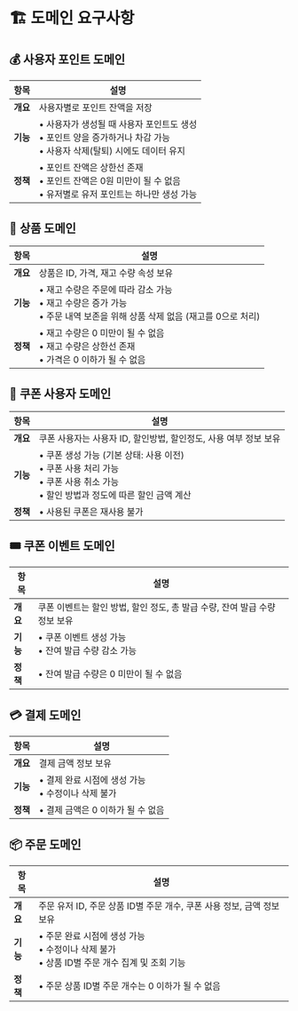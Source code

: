 # 🏗️ 도메인 요구사항

## 💰 사용자 포인트 도메인

| 항목 | 설명 |
|------|------|
| **개요** | 사용자별로 포인트 잔액을 저장 |
| **기능** | • 사용자가 생성될 때 사용자 포인트도 생성<br>• 포인트 양을 증가하거나 차감 가능<br>• 사용자 삭제(탈퇴) 시에도 데이터 유지 |
| **정책** | • 포인트 잔액은 상한선 존재<br>• 포인트 잔액은 0원 미만이 될 수 없음<br>• 유저별로 유저 포인트는 하나만 생성 가능 |

## 🛒 상품 도메인

| 항목 | 설명 |
|------|------|
| **개요** | 상품은 ID, 가격, 재고 수량 속성 보유 |
| **기능** | • 재고 수량은 주문에 따라 감소 가능<br>• 재고 수량은 증가 가능<br>• 주문 내역 보존을 위해 상품 삭제 없음 (재고를 0으로 처리) |
| **정책** | • 재고 수량은 0 미만이 될 수 없음<br>• 재고 수량은 상한선 존재<br>• 가격은 0 이하가 될 수 없음 |

## 🎫 쿠폰 사용자 도메인

| 항목 | 설명 |
|------|------|
| **개요** | 쿠폰 사용자는 사용자 ID, 할인방법, 할인정도, 사용 여부 정보 보유 |
| **기능** | • 쿠폰 생성 가능 (기본 상태: 사용 이전)<br>• 쿠폰 사용 처리 가능<br>• 쿠폰 사용 취소 가능<br>• 할인 방법과 정도에 따른 할인 금액 계산 |
| **정책** | • 사용된 쿠폰은 재사용 불가 |

## 🎟️ 쿠폰 이벤트 도메인

| 항목 | 설명 |
|------|------|
| **개요** | 쿠폰 이벤트는 할인 방법, 할인 정도, 총 발급 수량, 잔여 발급 수량 정보 보유 |
| **기능** | • 쿠폰 이벤트 생성 가능<br>• 잔여 발급 수량 감소 가능 |
| **정책** | • 잔여 발급 수량은 0 미만이 될 수 없음 |

## 💳 결제 도메인

| 항목 | 설명 |
|------|------|
| **개요** | 결제 금액 정보 보유 |
| **기능** | • 결제 완료 시점에 생성 가능<br>• 수정이나 삭제 불가 |
| **정책** | • 결제 금액은 0 이하가 될 수 없음 |

## 📦 주문 도메인

| 항목 | 설명 |
|------|------|
| **개요** | 주문 유저 ID, 주문 상품 ID별 주문 개수, 쿠폰 사용 정보, 금액 정보 보유 |
| **기능** | • 주문 완료 시점에 생성 가능<br>• 수정이나 삭제 불가<br>• 상품 ID별 주문 개수 집계 및 조회 기능 |
| **정책** | • 주문 상품 ID별 주문 개수는 0 이하가 될 수 없음 | 